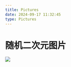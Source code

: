 ```yaml
---
title: Pictures
date: 2024-09-17 11:32:45
type: Pictures
---
```


# 随机二次元图片

![](https://www.loliapi.com/acg)

